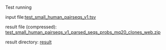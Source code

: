 Test running

input file:[test_small_human_pairseqs_v1.tsv](https://github.com/HIT-ImmunologyLab/NCP-scRNA-seq/blob/master/TCR-dist_analysis/testing/test_small_human_pairseqs_v1.tsv)

result file (compressed): [test_small_human_pairseqs_v1_parsed_seqs_probs_mq20_clones_web.zip](https://github.com/HIT-ImmunologyLab/NCP-scRNA-seq/blob/master/TCR-dist_analysis/testing/test_small_human_pairseqs_v1_parsed_seqs_probs_mq20_clones_web.zip)

result directory: [result](https://github.com/HIT-ImmunologyLab/NCP-scRNA-seq/tree/master/TCR-dist_analysis/testing/result)
